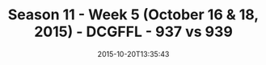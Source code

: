 ---
title: Season 11 - Week 5 (October 16 & 18, 2015) - DCGFFL - 937 vs 939
teams_score:
- team: 937
  score: 32
- team: 939
  score: 18
mvp: Cameron Burrell (Gold), Nolan Lazarus (White)
game-ball: ''
sportsperson: ''
season: 11
week: 5
date: '2015-10-20T13:35:43'
pageid: season-11-week-5-937-vs-939
---